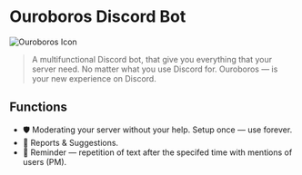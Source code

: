 # Ouroboros Discord Bot
![Ouroboros Icon](https://github.com/GDSoftworks/OuroborosBot/raw/main/Ouroboros_Icon.png)
> A multifunctional Discord bot, that give you everything that your server need. No matter what you use Discord for. Ouroboros — is your new experience on Discord.

## Functions
* 🛡️ Moderating your server without your help. Setup once — use forever.
* 📝 Reports & Suggestions.
* 🔔 Reminder —  repetition of text after the specifed time with mentions of users (PM).
